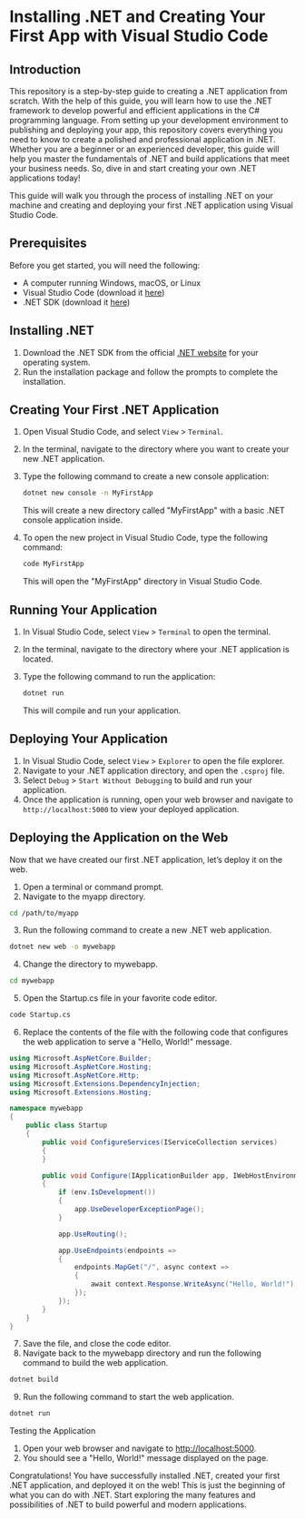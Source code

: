 # Installing .NET and Creating Your First App with Visual Studio Code

## Introduction

This repository is a step-by-step guide to creating a .NET application from scratch. With the help of this guide, you will learn how to use the .NET framework to develop powerful and efficient applications in the C# programming language. From setting up your development environment to publishing and deploying your app, this repository covers everything you need to know to create a polished and professional application in .NET. Whether you are a beginner or an experienced developer, this guide will help you master the fundamentals of .NET and build applications that meet your business needs. So, dive in and start creating your own .NET applications today!

This guide will walk you through the process of installing .NET on your machine and creating and deploying your first .NET application using Visual Studio Code.

## Prerequisites

Before you get started, you will need the following:

- A computer running Windows, macOS, or Linux
- Visual Studio Code (download it [here](https://code.visualstudio.com/download))
- .NET SDK (download it [here](https://dotnet.microsoft.com/download))

## Installing .NET

1. Download the .NET SDK from the official [.NET website](https://dotnet.microsoft.com/download) for your operating system.
2. Run the installation package and follow the prompts to complete the installation.

## Creating Your First .NET Application

1. Open Visual Studio Code, and select `View` > `Terminal`.
2. In the terminal, navigate to the directory where you want to create your new .NET application.
3. Type the following command to create a new console application:
   
   ```bash
   dotnet new console -n MyFirstApp
   ```
   
   This will create a new directory called "MyFirstApp" with a basic .NET console application inside.
   
4. To open the new project in Visual Studio Code, type the following command:
   
   ```bash
   code MyFirstApp
   ```
   
   This will open the "MyFirstApp" directory in Visual Studio Code.

## Running Your Application

1. In Visual Studio Code, select `View` > `Terminal` to open the terminal.
2. In the terminal, navigate to the directory where your .NET application is located.
3. Type the following command to run the application:
   
   ```bash
   dotnet run
   ```
   
   This will compile and run your application.

## Deploying Your Application

1. In Visual Studio Code, select `View` > `Explorer` to open the file explorer.
2. Navigate to your .NET application directory, and open the `.csproj` file.
3. Select `Debug` > `Start Without Debugging` to build and run your application.
4. Once the application is running, open your web browser and navigate to `http://localhost:5000` to view your deployed application.

## Deploying the Application on the Web

Now that we have created our first .NET application, let’s deploy it on the web.

1. Open a terminal or command prompt.
2. Navigate to the myapp directory.

```bash
cd /path/to/myapp
```

3. Run the following command to create a new .NET web application.

```bash
dotnet new web -o mywebapp
```

4. Change the directory to mywebapp.

```bash
cd mywebapp
```

5. Open the Startup.cs file in your favorite code editor.

```bash
code Startup.cs
```

6. Replace the contents of the file with the following code that configures the web application to serve a "Hello, World!" message.

```csharp
using Microsoft.AspNetCore.Builder;
using Microsoft.AspNetCore.Hosting;
using Microsoft.AspNetCore.Http;
using Microsoft.Extensions.DependencyInjection;
using Microsoft.Extensions.Hosting;

namespace mywebapp
{
    public class Startup
    {
        public void ConfigureServices(IServiceCollection services)
        {
        }

        public void Configure(IApplicationBuilder app, IWebHostEnvironment env)
        {
            if (env.IsDevelopment())
            {
                app.UseDeveloperExceptionPage();
            }

            app.UseRouting();

            app.UseEndpoints(endpoints =>
            {
                endpoints.MapGet("/", async context =>
                {
                    await context.Response.WriteAsync("Hello, World!");
                });
            });
        }
    }
}
```

7. Save the file, and close the code editor.
8. Navigate back to the mywebapp directory and run the following command to build the web application.

```bash
dotnet build
```

9. Run the following command to start the web application.

```bash
dotnet run
```

Testing the Application

1. Open your web browser and navigate to [http://localhost:5000](http://localhost:5000).
2. You should see a "Hello, World!" message displayed on the page.

Congratulations! You have successfully installed .NET, created your first .NET application, and deployed it on the web! This is just the beginning of what you can do with .NET. Start exploring the many features and possibilities of .NET to build powerful and modern applications.
